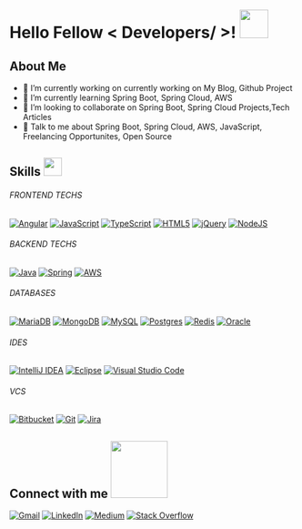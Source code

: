 
<h1> Hello Fellow < Developers/ >! <img src = "https://raw.githubusercontent.com/MartinHeinz/MartinHeinz/master/wave.gif" width = 50px> </h1>
<h2> About Me </h2>

- 🔭 I’m currently working on currently working on My Blog, Github Project
- 🌱 I’m currently learning Spring Boot, Spring Cloud, AWS
- 👯 I’m looking to collaborate on Spring Boot, Spring Cloud Projects,Tech Articles 
- 💬 Talk to me about Spring Boot, Spring Cloud, AWS, JavaScript, Freelancing Opportunites, Open Source 

 <h2> Skills <img src = "https://media2.giphy.com/media/QssGEmpkyEOhBCb7e1/giphy.gif?cid=ecf05e47a0n3gi1bfqntqmob8g9aid1oyj2wr3ds3mg700bl&rid=giphy.gif" width = 32px> </h2>
  
  <h6> FRONTEND TECHS</h6>
  
 [![Angular](https://img.shields.io/badge/angular-%23DD0031.svg?style=for-the-badge&logo=angular&logoColor=white)](https://github.com/yilmzmesut)
 [![JavaScript](https://img.shields.io/badge/javascript-%23323330.svg?style=for-the-badge&logo=javascript&logoColor=%23F7DF1E)](https://github.com/yilmzmesut)
 [![TypeScript](https://img.shields.io/badge/typescript-%23007ACC.svg?style=for-the-badge&logo=typescript&logoColor=white)](https://github.com/yilmzmesut)
 [![HTML5](https://img.shields.io/badge/html5-%23E34F26.svg?style=for-the-badge&logo=html5&logoColor=white)](https://github.com/yilmzmesut)
 [![jQuery](https://img.shields.io/badge/jquery-%230769AD.svg?style=for-the-badge&logo=jquery&logoColor=white)](https://github.com/yilmzmesut)
 [![NodeJS](https://img.shields.io/badge/node.js-6DA55F?style=for-the-badge&logo=node.js&logoColor=white)](https://github.com/yilmzmesut)
  
 <h6> BACKEND TECHS </h6>
 
 [![Java](https://img.shields.io/badge/java-%23ED8B00.svg?style=for-the-badge&logo=java&logoColor=white)](https://github.com/yilmzmesut)
 [![Spring](https://img.shields.io/badge/spring-%236DB33F.svg?style=for-the-badge&logo=spring&logoColor=white)](https://github.com/yilmzmesut)
 [![AWS](https://img.shields.io/badge/AWS-%23FF9900.svg?style=for-the-badge&logo=amazon-aws&logoColor=white)](https://github.com/yilmzmesut)
  
 <h6> DATABASES </h6>
 
 [![MariaDB](https://img.shields.io/badge/MariaDB-003545?style=for-the-badge&logo=mariadb&logoColor=white)](https://github.com/yilmzmesut)
 [![MongoDB](https://img.shields.io/badge/MongoDB-%234ea94b.svg?style=for-the-badge&logo=mongodb&logoColor=white)](https://github.com/yilmzmesut)
 [![MySQL](https://img.shields.io/badge/mysql-%2300f.svg?style=for-the-badge&logo=mysql&logoColor=white)](https://github.com/yilmzmesut)
 [![Postgres](https://img.shields.io/badge/postgres-%23316192.svg?style=for-the-badge&logo=postgresql&logoColor=white)](https://github.com/yilmzmesut)
 [![Redis](https://img.shields.io/badge/redis-%23DD0031.svg?style=for-the-badge&logo=redis&logoColor=white)](https://github.com/yilmzmesut)
 [![Oracle](https://img.shields.io/badge/Oracle-F80000?style=for-the-badge&logo=oracle&logoColor=white)](https://github.com/yilmzmesut)
  
 <h6> IDES </h6>
 
 [![IntelliJ IDEA](https://img.shields.io/badge/IntelliJIDEA-000000.svg?style=for-the-badge&logo=intellij-idea&logoColor=white)](https://github.com/yilmzmesut)
 [![Eclipse](https://img.shields.io/badge/Eclipse-FE7A16.svg?style=for-the-badge&logo=Eclipse&logoColor=white)](https://github.com/yilmzmesut)
 [![Visual Studio Code](https://img.shields.io/badge/Visual%20Studio%20Code-0078d7.svg?style=for-the-badge&logo=visual-studio-code&logoColor=white)](https://github.com/yilmzmesut)
  
 <h6> VCS </h6>
 
 [![Bitbucket](https://img.shields.io/badge/bitbucket-%230047B3.svg?style=for-the-badge&logo=bitbucket&logoColor=white)](https://github.com/yilmzmesut)
 [![Git](https://img.shields.io/badge/git-%23F05033.svg?style=for-the-badge&logo=git&logoColor=white)](https://github.com/yilmzmesut)
 [![Jira](https://img.shields.io/badge/jira-%230A0FFF.svg?style=for-the-badge&logo=jira&logoColor=white)](https://github.com/yilmzmesut)
  
<h2> Connect with me <img src='https://raw.githubusercontent.com/ShahriarShafin/ShahriarShafin/main/Assets/handshake.gif' width="100px"> </h2>
 
[![Gmail](https://img.shields.io/badge/Gmail-D14836?style=for-the-badge&logo=gmail&logoColor=white)](mailto:yilmzmesut@gmail.com?subject=Hello!)
[![LinkedIn](https://img.shields.io/badge/linkedin-%230077B5.svg?style=for-the-badge&logo=linkedin&logoColor=white)](https://www.linkedin.com/in/mesut-yilmaz)
[![Medium](https://img.shields.io/badge/Medium-%23000000.svg?style=for-the-badge&logo=Medium&logoColor=white)](https://medium.com/@yilmzmesut)
[![Stack Overflow](https://img.shields.io/badge/-Stackoverflow-FE7A16?style=for-the-badge&logo=stack-overflow&logoColor=white)](https://stackoverflow.com/users/16172678/mesut-y%c4%b1lmaz)
 
 
